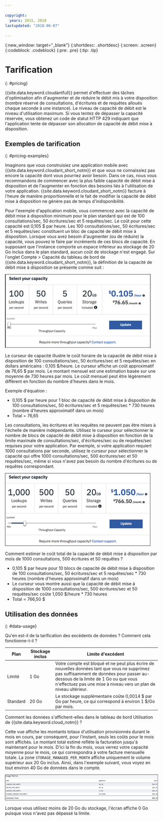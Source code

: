 ```yaml
---

copyright:
  years: 2015, 2018
lastupdated: "2018-06-07"

---
```


{:new_window: target="_blank"}
{:shortdesc: .shortdesc}
{:screen: .screen}
{:codeblock: .codeblock}
{:pre: .pre}
{:tip: .tip}

<!-- Acrolinx: 2018-06-07 -->

# Tarification
{: #pricing}

{{site.data.keyword.cloudantfull}} permet d'effectuer des tâches d'optimisation afin d'augmenter et de réduire le débit mis à votre disposition (nombre réservé de consultations, d'écritures et de requêtes alloués chaque seconde à une instance).
Le niveau de capacité de débit est le niveau d'utilisation maximum. Si vous tentez de dépasser la capacité réservée, vous obtenez un code de statut HTTP 429 indiquant que l'application tente de dépasser son allocation de capacité de débit mise à disposition. 


## Exemples de tarification 
{: #pricing-examples}

Imaginons que vous construisiez une application mobile avec {{site.data.keyword.cloudant_short_notm}} et que vous ne connaissiez pas encore la capacité dont vous pourriez avoir besoin. Dans ce cas, nous vous recommandons de commencer avec la plus faible capacité de débit mise à disposition et de l'augmenter en fonction des besoins liés à l'utilisation de votre application. {{site.data.keyword.cloudant_short_notm}} facture à l'heure de manière proportionnelle et le fait de modifier la capacité de débit mise à disposition ne génère pas de temps d'indisponibilité.
 

Pour l'exemple d'application mobile, vous commencez avec la capacité de débit mise à disposition minimum pour le plan standard qui est de 100 consultations/sec, 50 écritures/sec et 5 requêtes/sec.
Le coût pour cette capacité est 0,105 $ par heure. Les 100 consultations/sec, 50 écritures/sec et 5 requêtes/sec constituent un bloc de capacité de débit mise à disposition.
Lorsque vous avez besoin d'augmenter (ou de réduire) la capacité, vous pouvez le faire par incréments de ces blocs de capacité.
En supposant que l'instance comporte un espace inférieur au stockage de 20 Go inclus dans le plan standard, aucun coût de stockage n'est engagé. Sur l'onglet
Compte > Capacité du tableau de bord de {{site.data.keyword.cloudant_short_notm}}, la définition de la capacité de débit mise à disposition se présente comme suit :


![Onglet Capacité du tableau de bord de {{site.data.keyword.cloudant_short_notm}}](../images/cloudant-dashboard.png)

Le curseur de capacité illustre le coût horaire de la capacité de débit mise à disposition de 100 consultations/sec, 50 écritures/sec et 5 requêtes/sec en dollars américains : 0,105 $/heure. Le curseur affiche un coût approximatif de 76,65 $ par mois. Le montant mensuel est une estimation basée sur une moyenne de 730 heures par mois. Le coût mensuel peut être légèrement différent en fonction du nombre d'heures dans le mois.

Exemple d'équation : 

- 0,105 $ par heure pour 1 bloc de capacité de débit mise à disposition de 100 consultations/sec, 50 écritures/sec et 5 requêtes/sec * 730 heures (nombre d'heures approximatif dans un mois) 
- Total = 76,65

Les consultations, les écritures et les requêtes ne peuvent pas être mises à l'échelle de manière indépendante. Utilisez le curseur pour sélectionner le nombre de blocs de capacité de débit mise à disposition en fonction de la limite maximale de consultations/sec, d'écritures/sec ou de requêtes/sec requises pour votre application. Par exemple, si votre application requiert 1000 consultations par seconde, utilisez le curseur pour sélectionner la capacité qui offre 1000 consultations/sec, 500 écritures/sec et 50 requêtes/sec, même si vous n'avez pas besoin du nombre d'écritures ou de requêtes correspondant.

![Onglet Capacité du tableau de bord de {{site.data.keyword.cloudant_short_notm}} avec davantage de capacité sélectionnée](../images/cloudant-gran-tuning.png)

Comment estimer le coût total de la capacité de débit mise à disposition par mois de 1000 consultations, 500 écritures et 50 requêtes ? 

- 0,105 $ par heure pour 10 blocs de capacité de débit mise à disposition de 100 consultations/sec, 50 écritures/sec et 5 requêtes/sec * 730 heures (nombre d'heures approximatif dans un mois) 
- Le curseur vous montre aussi que la capacité de débit mise à disposition de 1000 consultations/sec, 500 écritures/sec et 50 requêtes/sec coûte 1,050 $/heure * 730 heures
- Total = 766,50 $

## Utilisation des données 
{: #data-usage}

Qu'en est-il de la tarification des excédents de données ? Comment cela fonctionne-t-il ?

Plan | Stockage inclus | Limite d'excédent
-----|------------------|--------------
Limité | 1 Go |Votre compte est bloqué et ne peut plus écrire de nouvelles données tant que vous ne supprimez pas suffisamment de données pour passer au-dessous de la limite de 1 Go ou que vous n'effectuez pas une mise à niveau vers un plan de niveau ultérieur. 
Standard | 20 Go | Le stockage supplémentaire coûte 0,0014 $ par Go par heure, ce qui correspond à environ 1 $/Go par mois.

Comment les données s'affichent-elles dans le tableau de bord Utilisation de {{site.data.keyword.cloud_notm}} ?

Cette vue affiche les montants totaux d'utilisation provisionnés durant le mois en cours, par conséquent, pour l'instant, seuls les coûts pour le mois sont affichés. Le montant total estimé reflète la facturation jusqu'à maintenant pour le mois. D'ici la fin du mois, vous verrez votre capacité moyenne pour le mois, ce qui correspondra à votre facture mensuelle totale. La zone `STORAGE_MANAGED_PER_MONTH` affiche uniquement le volume supérieur aux 20 Go inclus. Ainsi, dans l'exemple suivant, vous voyez en tout environ 40 Go de données dans le compte.  

![Vue des métriques d'utilisation du tableau de bord de {{site.data.keyword.cloudant_short_notm}} avec une valeur supérieure dans la zone STORAGE_MANAGED_PER_MONTH](../images/usage-dashboard1.png)

Lorsque vous utilisez moins de 20 Go du stockage, l'écran affiche 0 Go puisque vous n'avez pas dépassé la limite.
